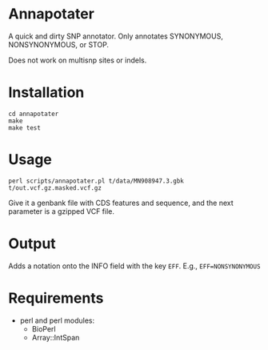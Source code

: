 # Annapotater

A quick and dirty SNP annotator.
Only annotates SYNONYMOUS, NONSYNONYMOUS, or STOP.

Does not work on multisnp sites or indels.

# Installation

    cd annapotater
    make
    make test

# Usage

    perl scripts/annapotater.pl t/data/MN908947.3.gbk t/out.vcf.gz.masked.vcf.gz

Give it a genbank file with CDS features and sequence,
and the next parameter is a gzipped VCF file.

# Output

Adds a notation onto the INFO field with the key `EFF`.
E.g.,
`EFF=NONSYNONYMOUS`

# Requirements

* perl and perl modules:
  * BioPerl
  * Array::IntSpan

